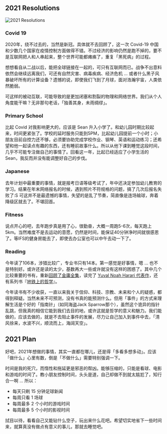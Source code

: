## 2021 Resolutions

![2021 Resolutions](http://villim.github.io/img/2021/2021.jpg)

### Covid 19

2020年，绕不过去的，当然是新冠。具体就不去回顾了，这一次 Covid-19 中国和少数几个国家在疫情控制方面做得不错。不过经济的影响仍然是跑不掉的，要不是互联网把人和人串起来，整个世界可能都瘫痪了，重复「黑死病」的过程。

想想看自从二战以后，能把全球链接在一起的，可只有互联网而已。战争不出意料依然会继续远离我们，可还有自然灾害、病毒疾病、经济危机 ... 或者什么黑子风暴破坏所有的计算设备？遗憾的说，即使我们飞到了月球，面对浩瀚宇宙，人类依然脆弱。

可这样的被动互联，可能导致的是更加闭塞和割裂的物理和网络世界。我们从个人角度能干嘛？无非那句老话，「独善其身，未雨绸缪」。

### Primary School

比起 Covid 对我影响更大的，应该是 Sean 升入小学了。和幼儿园时期比较起来，时间更紧张了。学校的延时服务只能到5PM，比起幼儿园提前一个小时；小朋友目前自控力还不够，必须要协助完成学校作业、钢琴、英语和运动练习；还希望和他一起读点有趣的东西，还有睡前故事什么。所以从他下课到睡觉这段时间，几乎不可能专注做自己的事情了。回看这一年，比起已经适应了小学生活的Sean，我反而并没有能调整好自己的步伐。

### Japanese

去年计划中最重要的事情，就是报考日语等级考试了，年中还决定参加幼儿教育的学习。结果在年末网络报名的时候，遇到照片不符规格的问题，搞了几次后报名失败了:S 可这并不是最遗憾的事情，失望的是乱了节奏，简直像是连场输球，奔着降级区就去了。不堪回首。

### Fitness

说点开心的吧，去年跑步真是用了心，很勤奋，大概一周跑5-6次，每天跑上5km。当然难度不是去运动的意愿，仍然是时间，能保证40分钟净时间就很感恩了。等IFS的健身房能去了，即使去办公室也可以中午去动一下了。

### Reading

今年读了106本，涉猎比较广，专业书只有14本。第一感觉是好事情，嗯 ... 也不是特别好。或许还是读的太少，基数再大一些或许就没有这样的困惑了。其中几个比较重要的书有，重新[回顾了金庸全集](http://villim.github.io/reread-jingyong)，读完了 [Yuval Noah Harari 代表作](https://book.douban.com/author/1168901/books?sortby=collect&format=pic)，还有系列书『[地铁上的哲学](https://book.douban.com/series/33972)』。

今年读书有不少收获，一直以来我关于信仰、科技、宗教、未来和个人的疑惑，都得到释疑。当然未来不可预测，没有书真的能预测什么。但用「事件」的方式来理解生活是个好的「指南针」（如同海盗Jack Sparrow那个），虽然这个诡异的指针乱跳，但我真的相信它能到我们去目的地，或许这就是哲学的意义和魅力。我们能做的，应该去做的，就是不去阻止事件的发展，尽力让自己加入到事件中去，「清风徐来，水波不兴，顺流而上，海阔天空」。

## 2021 Plan

好吧，2021年想做的事情，其实一直都在哪儿，还是得「多看多想多动」。应该「做什么」心里有数，倒是「不做什么」需要特别强调一下。

时间是我的死穴，而惰性和拖延更是邪恶的帮凶。能够压缩的，只能是看球、电影和游戏的时间了。教小朋友控制时间，头头是道，自己却做不到就太尴尬了，知行合一啊 ... 所以：

* 每天只刷 15 分钟足球新闻
* 每周只看 1 场球
* 每周最多 2 个小时的游戏时间
* 每周最多 5 个小时的影视时间

拭目以待，看看自己又能钻什么空子，玩出来什么花吧。希望切实地省下一些时间来，就算真没有做点有意义的事儿，那就去睡觉吧。


